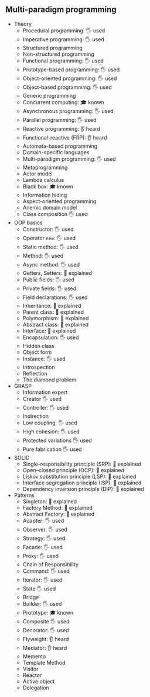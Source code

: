## Multi-paradigm programming

- Theory
  - Procedural programming: 🖐️ used
  - Imperative programming: 🖐️ used
  - Structured programming
  - Non-structured programming
  - Functional programming: 🖐️ used
  - Prototype-based programming: 🖐️ used
  - Object-oriented programming: 🖐️ used
  - Object-based programming: 🖐️ used
  - Generic programming
  - Concurrent computing: 🎓 known
  - Asynchronous programming: 🖐️ used
  - Parallel programming: 🖐️ used
  - Reactive programming: 👂 heard
  - Functional-reactive (FRP): 👂 heard
  - Automata-based programming
  - Domain-specific languages
  - Multi-paradigm programming: 🖐️ used
  - Metaprogramming
  - Actor model
  - Lambda calculus
  - Black box: 🎓 known
  - Information hiding
  - Aspect-oriented programming
  - Anemic domain model
  - Class composition 🖐️ used
- OOP basics
  - Constructor: 🖐️ used
  - Operator `new`: 🖐️ used
  - Static method: 🖐️ used
  - Method: 🖐️ used
  - Async method: 🖐️ used
  - Getters, Setters: 🙋 explained
  - Public fields: 🖐️ used
  - Private fields: 🖐️ used
  - Field declarations: 🖐️ used
  - Inheritance: 🙋 explained
  - Parent class: 🙋 explained
  - Polymorphism: 🙋 explained
  - Abstract class: 🙋 explained
  - Interface: 🙋 explained
  - Encapsulation: 🖐️ used
  - Hidden class
  - Object form
  - Instance: 🖐️ used
  - Introspection
  - Reflection
  - The diamond problem
- GRASP
  - Information expert
  - Creator 🖐️ used
  - Controller: 🖐️ used
  - Indirection
  - Low coupling: 🖐️ used
  - High cohesion: 🖐️ used
  - Protected variations 🖐️ used
  - Pure fabrication 🖐️ used
- SOLID
  - Single-responsibility principle (SRP): 🙋 explained
  - Open–closed principle (OCP): 🙋 explained
  - Liskov substitution principle (LSP): 🙋 explained
  - Interface segregation principle (ISP): 🙋 explained
  - Dependency inversion principle (DIP): 🙋 explained
- Patterns
  - Singleton: 🙋 explained
  - Factory Method: 🙋 explained
  - Abstract Factory: 🙋 explained
  - Adapter: 🖐️ used
  - Observer: 🖐️ used
  - Strategy: 🖐️ used
  - Facade: 🖐️ used
  - Proxy: 🖐️ used
  - Chain of Responsibility
  - Command: 🖐️ used
  - Iterator: 🖐️ used
  - State 🖐️ used
  - Bridge
  - Builder: 🖐️ used
  - Prototype: 🎓 known
  - Composite 🖐️ used
  - Decorator: 🖐️ used
  - Flyweight: 👂 heard
  - Mediator: 👂 heard
  - Memento
  - Template Method
  - Visitor
  - Reactor
  - Active object
  - Delegation
